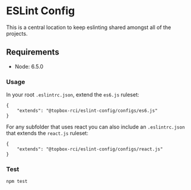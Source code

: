 # ESLint Config

This is a central location to keep eslinting shared amongst all of the projects.

## Requirements

* Node: 6.5.0

### Usage
In your root `.eslintrc.json`, extend the `es6.js` ruleset:

```
{
    "extends": "@topbox-rci/eslint-config/configs/es6.js"
}
```

For any subfolder that uses react you can also include an `.eslintrc.json` that extends the `react.js` ruleset:

```
{
    "extends": "@topbox-rci/eslint-config/configs/react.js"
}
```

### Test

    npm test

